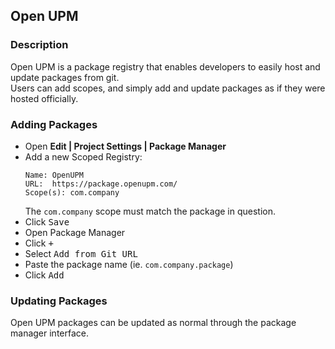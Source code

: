 ## Open UPM
### Description

Open UPM is a package registry that enables developers to easily host and update packages from git.  
Users can add scopes, and simply add and update packages as if they were hosted officially.  

### Adding Packages

- Open **Edit | Project Settings | Package Manager**
- Add a new Scoped Registry:
  ```
  Name: OpenUPM
  URL:  https://package.openupm.com/
  Scope(s): com.company
  ```
  The `com.company` scope must match the package in question.
- Click <kbd>Save</kbd>
- Open Package Manager
- Click <kbd>+</kbd>
- Select <kbd>Add from Git URL</kbd>
- Paste the package name (ie. `com.company.package`)
- Click <kbd>Add</kbd>

### Updating Packages
Open UPM packages can be updated as normal through the package manager interface.